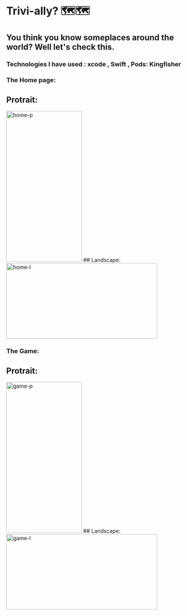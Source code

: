 # Trivi-ally? 🗺️🗺️
## You think you know someplaces around the world? Well let's check this.
### Technologies I have used : xcode , Swift , Pods: Kingfisher

### The Home page: 
## Protrait:
<img src="https://user-images.githubusercontent.com/62396197/169662210-ac5e0ba1-cbd7-4493-b9ee-6faed3fee5c3.png" alt="home-p" width="200" height="400"/>
## Landscape: 
<img src="https://user-images.githubusercontent.com/62396197/169662211-ebaaf9b2-4f8d-499f-9beb-2afb417b0235.png" alt="home-l" width="400" height="200"/>

### The Game:
## Protrait:
<img src="https://user-images.githubusercontent.com/62396197/169662216-0154b8ee-0c6c-4403-b434-786ba13a3fb5.png" alt="game-p" width="200" height="400"/>
## Landscape: 
<img src="https://user-images.githubusercontent.com/62396197/169662214-24c91526-dc14-4ea6-bf81-cae673421d50.png" alt="game-l" width="400" height="200"/>

